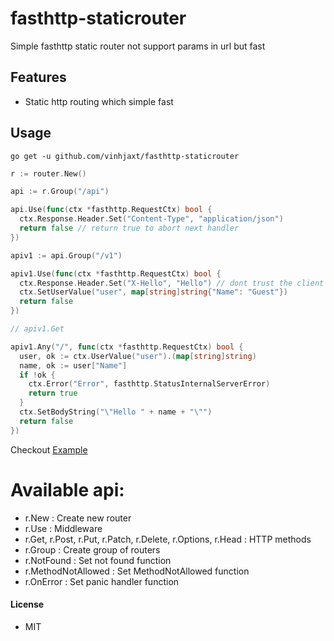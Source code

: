 # fasthttp-staticrouter
Simple fasthttp static router not support params in url but fast

## Features

- Static http routing which simple fast

## Usage
`go get -u github.com/vinhjaxt/fasthttp-staticrouter`

```go
r := router.New()

api := r.Group("/api")

api.Use(func(ctx *fasthttp.RequestCtx) bool {
  ctx.Response.Header.Set("Content-Type", "application/json")
  return false // return true to abort next handler
})

apiv1 := api.Group("/v1")

apiv1.Use(func(ctx *fasthttp.RequestCtx) bool {
  ctx.Response.Header.Set("X-Hello", "Hello") // dont trust the client
  ctx.SetUserValue("user", map[string]string{"Name": "Guest"})
  return false
})

// apiv1.Get

apiv1.Any("/", func(ctx *fasthttp.RequestCtx) bool {
  user, ok := ctx.UserValue("user").(map[string]string)
  name, ok := user["Name"]
  if !ok {
    ctx.Error("Error", fasthttp.StatusInternalServerError)
    return true
  }
  ctx.SetBodyString("\"Hello " + name + "\"")
  return false
})
```
Checkout [Example](example/main.go)

# Available api:
  - r.New : Create new router
  - r.Use : Middleware
  - r.Get, r.Post, r.Put, r.Patch, r.Delete, r.Options, r.Head : HTTP methods
  - r.Group : Create group of routers
  - r.NotFound : Set not found function
  - r.MethodNotAllowed : Set MethodNotAllowed function
  - r.OnError : Set panic handler function 
#### License
- MIT
